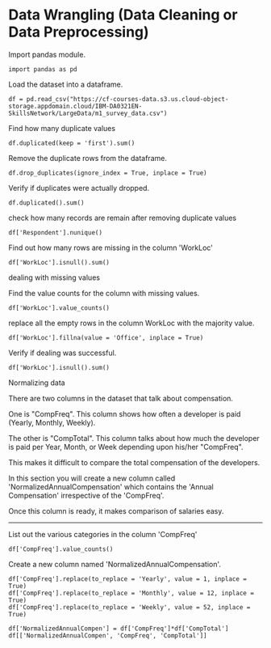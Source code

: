   # Data Wrangling (Data Cleaning or Data Preprocessing)
	
Import pandas module.
```
import pandas as pd
```

Load the dataset into a dataframe.
```
df = pd.read_csv("https://cf-courses-data.s3.us.cloud-object-storage.appdomain.cloud/IBM-DA0321EN-SkillsNetwork/LargeData/m1_survey_data.csv")
```

Find how many duplicate values
```
df.duplicated(keep = 'first').sum()
```

Remove the duplicate rows from the dataframe.
```
df.drop_duplicates(ignore_index = True, inplace = True)
```

Verify if duplicates were actually dropped.
```
df.duplicated().sum()
```

check how many records are remain after removing duplicate values
```
df['Respondent'].nunique()
```

Find out how many rows are missing in the column 'WorkLoc'
```
df['WorkLoc'].isnull().sum()
```

dealing with missing values

Find the value counts for the column with missing values.
```
df['WorkLoc'].value_counts()
```

replace all the empty rows in the column WorkLoc with the majority value.
```
df['WorkLoc'].fillna(value = 'Office', inplace = True)
```

Verify if dealing was successful.
```
df['WorkLoc'].isnull().sum()
```

Normalizing data

There are two columns in the dataset that talk about compensation.

One is "CompFreq". This column shows how often a developer is paid (Yearly, Monthly, Weekly).

The other is "CompTotal". This column talks about how much the developer is paid per Year, Month, or Week depending upon his/her "CompFreq".

This makes it difficult to compare the total compensation of the developers.

In this section you will create a new column called 'NormalizedAnnualCompensation' which contains the 'Annual Compensation' irrespective of the 'CompFreq'.

Once this column is ready, it makes comparison of salaries easy.

---------------------------------------------
List out the various categories in the column 'CompFreq'
```
df['CompFreq'].value_counts()
```

Create a new column named 'NormalizedAnnualCompensation'.
```
df['CompFreq'].replace(to_replace = 'Yearly', value = 1, inplace = True)
df['CompFreq'].replace(to_replace = 'Monthly', value = 12, inplace = True)
df['CompFreq'].replace(to_replace = 'Weekly', value = 52, inplace = True)

df['NormalizedAnnualCompen'] = df['CompFreq']*df['CompTotal']
df[['NormalizedAnnualCompen', 'CompFreq', 'CompTotal']]
```
